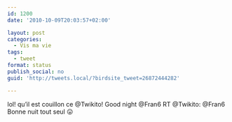 ```yaml
---
id: 1200
date: '2010-10-09T20:03:57+02:00'

layout: post
categories:
  - Vis ma vie
tags:
  - tweet
format: status
publish_social: no
guid: 'http://tweets.local/?birdsite_tweet=26872444282'

---
```


lol! qu’il est couillon ce @Twikito! Good night @Fran6 RT @Twikito: @Fran6 Bonne nuit tout seul 😛